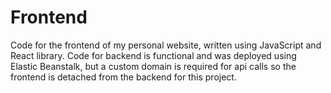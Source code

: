 # Frontend
Code for the frontend of my personal website, written using JavaScript and React library. Code for backend is functional and was deployed using Elastic Beanstalk, but a custom domain is required for api calls so the frontend is detached from the backend for this project.
